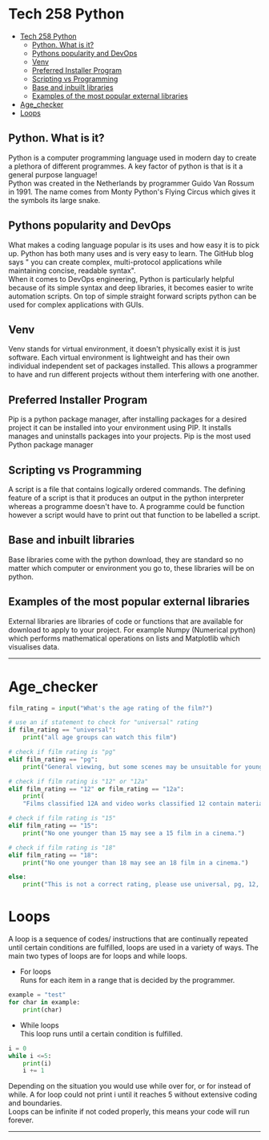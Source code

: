# Tech 258 Python
- [Tech 258 Python](#tech-258-python)
  - [Python. What is it?](#python-what-is-it)
  - [Pythons popularity and DevOps](#pythons-popularity-and-devops)
  - [Venv](#venv)
  - [Preferred Installer Program](#preferred-installer-program)
  - [Scripting vs Programming](#scripting-vs-programming)
  - [Base and inbuilt libraries](#base-and-inbuilt-libraries)
  - [Examples of the most popular external libraries](#examples-of-the-most-popular-external-libraries)
- [Age\_checker](#age_checker)
- [Loops](#loops)

## Python. What is it?
Python is a computer programming language used in modern day to create a plethora
of different programmes. A key factor of python is that is it a general purpose language!<br>
Python was created in the Netherlands by programmer Guido Van Rossum in 1991. 
The name comes from Monty Python's Flying Circus which gives it the symbols its large snake.

## Pythons popularity and DevOps
What makes a coding language popular is its uses and how easy it is to pick up. Python has both many uses
and is very easy to learn. The GitHub blog says " you can create complex, multi-protocol applications while maintaining 
concise, readable syntax".<br>
When it comes to DevOps engineering, Python is particularly helpful because of its simple syntax and deep libraries, it 
becomes easier to write automation scripts. On top of simple straight forward scripts python can be used for complex 
applications with GUIs.

## Venv
Venv stands for virtual environment, it doesn't physically exist it is just software. Each virtual environment is lightweight
and has their own individual independent set of packages installed. This allows a programmer to have and run different projects
without them interfering with one another.

## Preferred Installer Program
Pip is a python package manager, after installing packages for a desired project it can be installed into your environment
using PIP. It installs manages and uninstalls packages into your projects. Pip is the most used Python package manager

## Scripting vs Programming
A script is a file that contains logically ordered commands. The defining feature of a script is that it produces an output
in the python interpreter whereas a programme doesn't have to. A programme could be function however a script would have to
print out that function to be labelled a script.

## Base and inbuilt libraries
Base libraries come with the python download, they are standard so no matter which computer or environment you go to, these
libraries will be on python. 

## Examples of the most popular external libraries
External libraries are libraries of code or functions that are available for download to apply to your project. 
For example Numpy (Numerical python) which performs mathematical operations on lists and Matplotlib which visualises data. 
** **
# Age_checker

```python
film_rating = input("What's the age rating of the film?")

# use an if statement to check for "universal" rating
if film_rating == "universal":
    print("all age groups can watch this film")

# check if film rating is "pg"
elif film_rating == "pg":
    print("General viewing, but some scenes may be unsuitable for young children.")

# check if film rating is "12" or "12a"
elif film_rating == "12" or film_rating == "12a":
    print(
    "Films classified 12A and video works classified 12 contain material that is not generally suitable for children aged under 12. No one younger than 12 may see a 12A film in a cinema unless accompanied by an adult.")

# check if film rating is "15"
elif film_rating == "15":
    print("No one younger than 15 may see a 15 film in a cinema.")

# check if film rating is "18"
elif film_rating == "18":
    print("No one younger than 18 may see an 18 film in a cinema.")

else:
    print("This is not a correct rating, please use universal, pg, 12, 12a, 15, 18")
```

# Loops
A loop is a sequence of codes/ instructions that are continually repeated until certain conditions are fulfilled, loops are used in a variety of ways. 
The main two types of loops are for loops and while loops.
- For loops<br>
Runs for each item in a range that is decided by the programmer.
```python
example = "test"
for char in example:
    print(char)
```
- While loops<br>
This loop runs until a certain condition is fulfilled.
```python
i = 0
while i <=5:
    print(i)
    i += 1
```

Depending on the situation you would use while over for, or for instead of while. A for loop could not print i until it reaches 5 
without extensive coding and boundaries.<br>
Loops can be infinite if not coded properly, this means your code will run forever.
** **